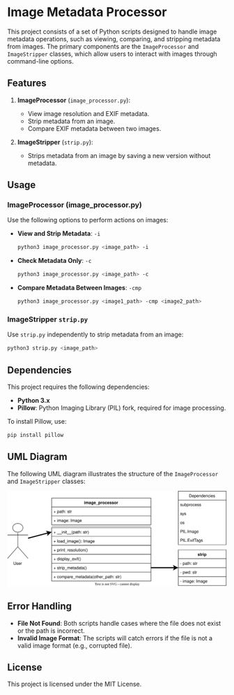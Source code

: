 # Image Metadata Processor

This project consists of a set of Python scripts designed to handle image metadata operations, such as viewing, comparing, and stripping metadata from images. The primary components are the `ImageProcessor` and `ImageStripper` classes, which allow users to interact with images through command-line options.

## Features

1. **ImageProcessor** (`image_processor.py`):

   - View image resolution and EXIF metadata.
   - Strip metadata from an image.
   - Compare EXIF metadata between two images.

2. **ImageStripper** (`strip.py`):
   - Strips metadata from an image by saving a new version without metadata.

## Usage

### ImageProcessor (image_processor.py)

Use the following options to perform actions on images:

- **View and Strip Metadata**: `-i`
  ```bash
  python3 image_processor.py <image_path> -i
  ```
- **Check Metadata Only**: `-c`
  ```bash
  python3 image_processor.py <image_path> -c
  ```
- **Compare Metadata Between Images**: `-cmp`
  ```bash
  python3 image_processor.py <image1_path> -cmp <image2_path>
  ```

### ImageStripper `strip.py`

Use `strip.py` independently to strip metadata from an image:

```bash
python3 strip.py <image_path>
```

## Dependencies

This project requires the following dependencies:

- **Python 3.x**
- **Pillow**: Python Imaging Library (PIL) fork, required for image processing.

To install Pillow, use:

```bash
pip install pillow
```

## UML Diagram

The following UML diagram illustrates the structure of the `ImageProcessor` and `ImageStripper` classes:

![UML Diagram](./uml_diagram.drawio.svg)

## Error Handling

- **File Not Found**: Both scripts handle cases where the file does not exist or the path is incorrect.
- **Invalid Image Format**: The scripts will catch errors if the file is not a valid image format (e.g., corrupted file).

## License

This project is licensed under the MIT License.
